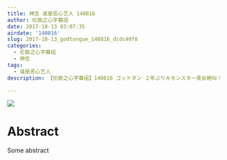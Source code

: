 ```yaml
---
title: 神舌 谁是恶心艺人 140816
author: 伦敦之心字幕组
date: 2017-10-13 03:07:35
airdate: '140816'
slug: 2017-10-13_godtongue_140816_dcdc40f8
categories:
  - 伦敦之心字幕组
  - 神舌
tags:
  - 谁是恶心艺人
description: 【伦敦之心字幕组】140816 ゴッドタン ２年ぶりキモンスター美女絶叫！

---
```

![](/img/gakki.jpg)
# Abstract
Some abstract
